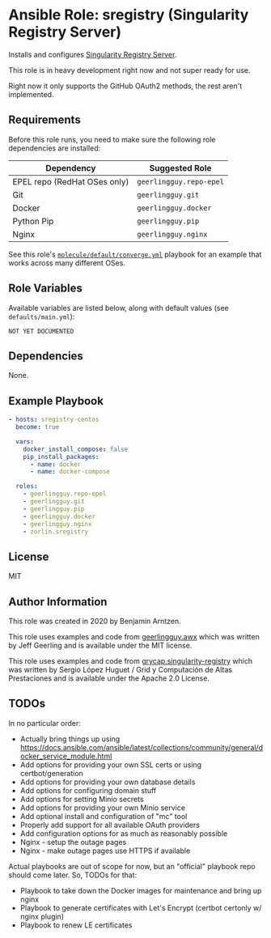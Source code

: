 # Ansible Role: sregistry (Singularity Registry Server)

Installs and configures [Singularity Registry Server](https://github.com/singularityhub/sregistry).

This role is in heavy development right now and not super ready for use.

Right now it only supports the GitHub OAuth2 methods, the rest aren't implemented.

## Requirements

Before this role runs, you need to make sure the following role dependencies are installed:

| Dependency                    | Suggested Role           |
| ----------------------------- | ------------------------ |
| EPEL repo (RedHat OSes only)  | `geerlingguy.repo-epel`  |
| Git                           | `geerlingguy.git`        |
| Docker                        | `geerlingguy.docker`     |
| Python Pip                    | `geerlingguy.pip`        |
| Nginx                         | `geerlingguy.nginx`      |

See this role's [`molecule/default/converge.yml`](molecule/default/converge.yml) playbook for an example that works across many different OSes.

## Role Variables

Available variables are listed below, along with default values (see `defaults/main.yml`):

    NOT YET DOCUMENTED

## Dependencies

None.

## Example Playbook

```yaml
- hosts: sregistry-centos
  become: true

  vars:
    docker_install_compose: false
    pip_install_packages:
      - name: docker
      - name: docker-compose

  roles:
    - geerlingguy.repo-epel
    - geerlingguy.git
    - geerlingguy.pip
    - geerlingguy.docker
    - geerlingguy.nginx
    - zorlin.sregistry
```

## License

MIT

## Author Information

This role was created in 2020 by Benjamin Arntzen.

This role uses examples and code from [geerlingguy.awx](https://github.com/geerlingguy/ansible-role-awx) which was written by Jeff Geerling and is available under the MIT license.

This role uses examples and code from [grycap.singularity-registry](https://github.com/grycap/ansible-role-singularity-registry) which was written by Sergio López Huguet / Grid y Computación de Altas Prestaciones and is available under the Apache 2.0 License.

## TODOs

In no particular order:

* Actually bring things up using https://docs.ansible.com/ansible/latest/collections/community/general/docker_service_module.html
* Add options for providing your own SSL certs or using certbot/generation
* Add options for providing your own database details
* Add options for configuring domain stuff
* Add options for setting Minio secrets
* Add options for providing your own Minio service
* Add optional install and configuration of "mc" tool
* Properly add support for all available OAuth providers
* Add configuration options for as much as reasonably possible
* Nginx - setup the outage pages
* Nginx - make outage pages use HTTPS if available

Actual playbooks are out of scope for now, but an "official" playbook repo should come later. So, TODOs for that:

* Playbook to take down the Docker images for maintenance and bring up nginx
* Playbook to generate certificates with Let's Encrypt (certbot certonly w/ nginx plugin)
* Playbook to renew LE certificates
